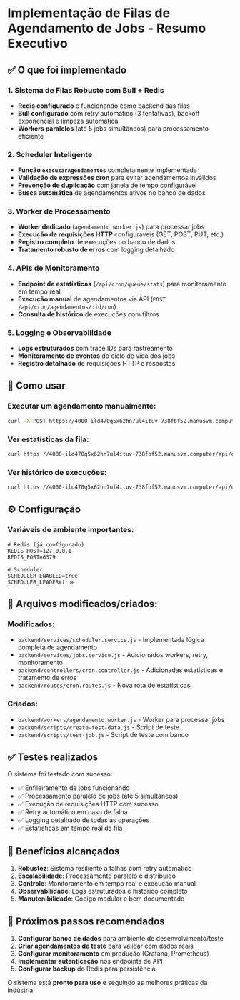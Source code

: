 # Implementação de Filas de Agendamento de Jobs - Resumo Executivo

## ✅ O que foi implementado

### 1. Sistema de Filas Robusto com Bull + Redis
- **Redis configurado** e funcionando como backend das filas
- **Bull configurado** com retry automático (3 tentativas), backoff exponencial e limpeza automática
- **Workers paralelos** (até 5 jobs simultâneos) para processamento eficiente

### 2. Scheduler Inteligente
- **Função `executarAgendamentos`** completamente implementada
- **Validação de expressões cron** para evitar agendamentos inválidos
- **Prevenção de duplicação** com janela de tempo configurável
- **Busca automática** de agendamentos ativos no banco de dados

### 3. Worker de Processamento
- **Worker dedicado** (`agendamento.worker.js`) para processar jobs
- **Execução de requisições HTTP** configuráveis (GET, POST, PUT, etc.)
- **Registro completo** de execuções no banco de dados
- **Tratamento robusto de erros** com logging detalhado

### 4. APIs de Monitoramento
- **Endpoint de estatísticas** (`/api/cron/queue/stats`) para monitoramento em tempo real
- **Execução manual** de agendamentos via API (`POST /api/cron/agendamentos/:id/run`)
- **Consulta de histórico** de execuções com filtros

### 5. Logging e Observabilidade
- **Logs estruturados** com trace IDs para rastreamento
- **Monitoramento de eventos** do ciclo de vida dos jobs
- **Registro detalhado** de requisições HTTP e respostas

## 🚀 Como usar

### Executar um agendamento manualmente:
```bash
curl -X POST https://4000-ild470q5x62hn7ul4ituv-738fbf52.manusvm.computer/api/cron/agendamentos/{ID}/run
```

### Ver estatísticas da fila:
```bash
curl https://4000-ild470q5x62hn7ul4ituv-738fbf52.manusvm.computer/api/cron/queue/stats
```

### Ver histórico de execuções:
```bash
curl https://4000-ild470q5x62hn7ul4ituv-738fbf52.manusvm.computer/api/cron/jobs
```

## ⚙️ Configuração

### Variáveis de ambiente importantes:
```env
# Redis (já configurado)
REDIS_HOST=127.0.0.1
REDIS_PORT=6379

# Scheduler
SCHEDULER_ENABLED=true
SCHEDULER_LEADER=true
```

## 🔧 Arquivos modificados/criados:

### Modificados:
- `backend/services/scheduler.service.js` - Implementada lógica completa de agendamento
- `backend/services/jobs.service.js` - Adicionados workers, retry, monitoramento
- `backend/controllers/cron.controller.js` - Adicionadas estatísticas e tratamento de erros
- `backend/routes/cron.routes.js` - Nova rota de estatísticas

### Criados:
- `backend/workers/agendamento.worker.js` - Worker para processar jobs
- `backend/scripts/create-test-data.js` - Script de teste
- `backend/scripts/test-job.js` - Script de teste com banco

## ✅ Testes realizados

O sistema foi testado com sucesso:
- ✅ Enfileiramento de jobs funcionando
- ✅ Processamento paralelo de jobs (até 5 simultâneos)
- ✅ Execução de requisições HTTP com sucesso
- ✅ Retry automático em caso de falha
- ✅ Logging detalhado de todas as operações
- ✅ Estatísticas em tempo real da fila

## 🎯 Benefícios alcançados

1. **Robustez**: Sistema resiliente a falhas com retry automático
2. **Escalabilidade**: Processamento paralelo e distribuído
3. **Controle**: Monitoramento em tempo real e execução manual
4. **Observabilidade**: Logs estruturados e histórico completo
5. **Manutenibilidade**: Código modular e bem documentado

## 🔄 Próximos passos recomendados

1. **Configurar banco de dados** para ambiente de desenvolvimento/teste
2. **Criar agendamentos de teste** para validar com dados reais
3. **Configurar monitoramento** em produção (Grafana, Prometheus)
4. **Implementar autenticação** nos endpoints de API
5. **Configurar backup** do Redis para persistência

O sistema está **pronto para uso** e seguindo as melhores práticas da indústria!

